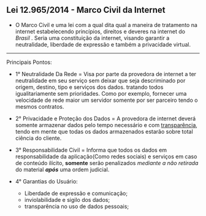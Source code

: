 ## Lei 12.965/2014 - Marco Civil da Internet
- O Marco Civil e uma lei com a qual dita qual a maneira de tratamento na internet estabelecendo princípios, direitos e deveres na internet do *Brasil* . Seria uma constituição da internet, visando garantir a neutralidade, liberdade de expressão e também a privacidade virtual.
---
Principais Pontos:
- 1° Neutralidade Da Rede = Visa por parte da provedora de internet a ter neutralidade em seu serviço sem deixar que seja descriminado por origem, destino, tipo e serviços dos dados. tratando todos igualitariamente sem prioridades. Como por exemplo, fornecer uma velocidade de rede maior um servidor somente por ser parceiro tendo o mesmos contratos.

- 2° Privacidade e Proteção dos Dados = A provedora de internet deverá somente armazenar dados pelo tempo necessário e com [transparência](https://saleswebsites.com.br/glossario/o-que-e-transparencia-digital/), tendo em mente que todas os dados armazenados estarão sobre total ciência do cliente.

- 3° Responsabilidade Civil = Informa que todos os dados em responsabilidade da aplicação(Como redes sociais) e serviços em caso de conteúdo ilícito, **somente** serão penalizados *mediante a não retirada* do material ***após*** uma ordem judicial.

- 4° Garantias do Usuário:
	- Liberdade de expressão e comunicação;
	- inviolabilidade e sigilo dos dados;
	- transparência no uso de dados pessoais;